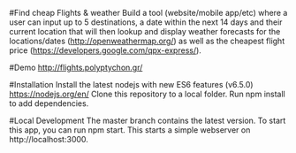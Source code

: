 #Find cheap Flights & weather
Build a tool (website/mobile app/etc) where a user can input up to 5 destinations, a date within the next 14 days and their current location that will then lookup and display weather forecasts for the locations/dates (http://openweathermap.org/) as well as the cheapest flight price (https://developers.google.com/qpx-express/).

#Demo
http://flights.polyptychon.gr/

#Installation
Install the latest nodejs with new ES6 features (v6.5.0) https://nodejs.org/en/
Clone this repository to a local folder.
Run npm install to add dependencies.

#Local Development
The master branch contains the latest version. To start this app, you can run npm start. This starts a simple webserver on http://localhost:3000.
